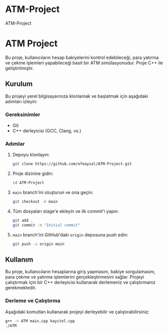 # ATM-Project
ATM-Project
# ATM Project

Bu proje, kullanıcıların hesap bakiyelerini kontrol edebileceği, para yatırma ve çekme işlemleri yapabileceği basit bir ATM simülasyonudur. Proje C++ ile geliştirilmiştir.

## Kurulum

Bu projeyi yerel bilgisayarınıza klonlamak ve başlatmak için aşağıdaki adımları izleyin:

### Gereksinimler

- Git
- C++ derleyicisi (GCC, Clang, vs.)

### Adımlar

1. Depoyu klonlayın:

    ```sh
    git clone https://github.com/efeaysal/ATM-Project.git
    ```

2. Proje dizinine gidin:

    ```sh
    cd ATM-Project
    ```

3. `main` branch'ini oluşturun ve ona geçin:

    ```sh
    git checkout -b main
    ```

4. Tüm dosyaları stage'e ekleyin ve ilk commit'i yapın:

    ```sh
    git add .
    git commit -m "Initial commit"
    ```

5. `main` branch'ini GitHub'daki `origin` deposuna push edin:

    ```sh
    git push -u origin main
    ```

## Kullanım

Bu proje, kullanıcıların hesaplarına giriş yapmasını, bakiye sorgulamasını, para çekme ve yatırma işlemlerini gerçekleştirmesini sağlar. Projeyi çalıştırmak için bir C++ derleyicisi kullanarak derlemeniz ve çalıştırmanız gerekmektedir.

### Derleme ve Çalıştırma

Aşağıdaki komutları kullanarak projeyi derleyebilir ve çalıştırabilirsiniz:

```sh
g++ -o ATM main.cpp kayıtol.cpp
./ATM
